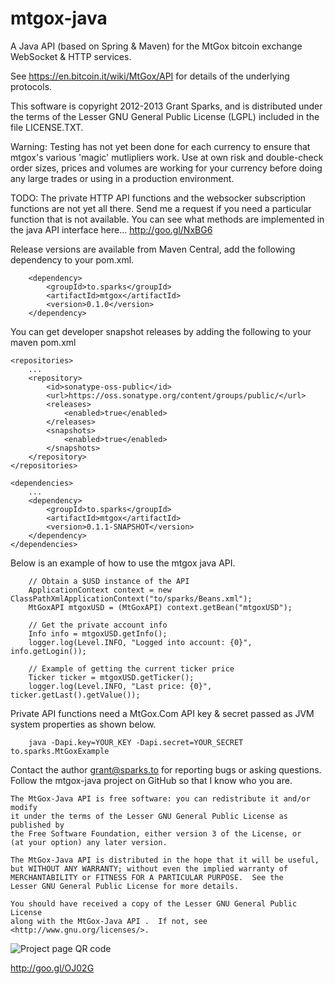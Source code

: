 mtgox-java
==========

A Java API (based on Spring & Maven) for the MtGox bitcoin exchange WebSocket & HTTP services.

See https://en.bitcoin.it/wiki/MtGox/API for details of the underlying protocols.

This software is copyright 2012-2013 Grant Sparks, and is distributed under the terms of the Lesser GNU General Public License (LGPL) included in the file LICENSE.TXT.

Warning:  Testing has not yet been done for each currency to ensure that mtgox's various 'magic' mutlipliers work.  Use at own risk and double-check order sizes, prices and volumes are working for your currency before doing any large trades or using in a production environment.

TODO:  The private HTTP API functions and the websocker subscription functions are not yet all there.  Send me a request if you need a particular function that is not available.  You can see what methods are implemented in the java API interface here... http://goo.gl/NxBG6

Release versions are available from Maven Central, add the following dependency to your pom.xml.

        <dependency>
            <groupId>to.sparks</groupId>
            <artifactId>mtgox</artifactId>
            <version>0.1.0</version>
        </dependency>

You can get developer snapshot releases by adding the following to your maven pom.xml

    <repositories>
        ...
        <repository>
            <id>sonatype-oss-public</id>
            <url>https://oss.sonatype.org/content/groups/public/</url>
            <releases>
                <enabled>true</enabled>
            </releases>
            <snapshots>
                <enabled>true</enabled>
            </snapshots>
        </repository>
    </repositories>

    <dependencies>
        ...
        <dependency>
            <groupId>to.sparks</groupId>
            <artifactId>mtgox</artifactId>
            <version>0.1.1-SNAPSHOT</version>
        </dependency>
    </dependencies>

Below is an example of how to use the mtgox java API.

        // Obtain a $USD instance of the API
        ApplicationContext context = new ClassPathXmlApplicationContext("to/sparks/Beans.xml");
        MtGoxAPI mtgoxUSD = (MtGoxAPI) context.getBean("mtgoxUSD");

        // Get the private account info
        Info info = mtgoxUSD.getInfo();
        logger.log(Level.INFO, "Logged into account: {0}", info.getLogin());

        // Example of getting the current ticker price
        Ticker ticker = mtgoxUSD.getTicker();
        logger.log(Level.INFO, "Last price: {0}", ticker.getLast().getValue());
        
Private API functions need a MtGox.Com API key & secret passed as JVM system properties as shown below.
        
        java -Dapi.key=YOUR_KEY -Dapi.secret=YOUR_SECRET to.sparks.MtGoxExample

Contact the author grant@sparks.to for reporting bugs or asking questions.  Follow the mtgox-java project on GitHub so that I know who you are.

    The MtGox-Java API is free software: you can redistribute it and/or modify
    it under the terms of the Lesser GNU General Public License as published by
    the Free Software Foundation, either version 3 of the License, or
    (at your option) any later version.

    The MtGox-Java API is distributed in the hope that it will be useful,
    but WITHOUT ANY WARRANTY; without even the implied warranty of
    MERCHANTABILITY or FITNESS FOR A PARTICULAR PURPOSE.  See the
    Lesser GNU General Public License for more details.

    You should have received a copy of the Lesser GNU General Public License
    along with the MtGox-Java API .  If not, see <http://www.gnu.org/licenses/>.


![Project page QR code](https://raw.github.com/GrantSparks/mtgox-java/master/qr.png "mt-gox java QR code")  

http://goo.gl/OJ02G
